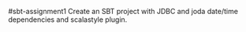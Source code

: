 #sbt-assignment1
Create an SBT project with JDBC and joda date/time dependencies and scalastyle plugin.
